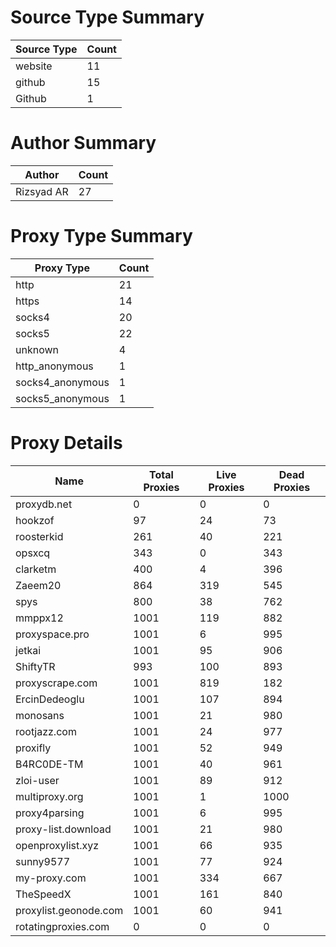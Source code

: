 # Source Type Summary

| Source Type | Count |
|-------------|-------|
| website | 11 |
| github | 15 |
| Github | 1 |


# Author Summary

| Author | Count |
|--------|-------|
| Rizsyad AR | 27 |


# Proxy Type Summary

| Proxy Type | Count |
|------------|-------|
| http | 21 |
| https | 14 |
| socks4 | 20 |
| socks5 | 22 |
| unknown | 4 |
| http_anonymous | 1 |
| socks4_anonymous | 1 |
| socks5_anonymous | 1 |


# Proxy Details

| Name | Total Proxies | Live Proxies | Dead Proxies |
|------|---------------|--------------|---------------|
| proxydb.net | 0 | 0 | 0 |
| hookzof | 97 | 24 | 73 |
| roosterkid | 261 | 40 | 221 |
| opsxcq | 343 | 0 | 343 |
| clarketm | 400 | 4 | 396 |
| Zaeem20 | 864 | 319 | 545 |
| spys | 800 | 38 | 762 |
| mmppx12 | 1001 | 119 | 882 |
| proxyspace.pro | 1001 | 6 | 995 |
| jetkai | 1001 | 95 | 906 |
| ShiftyTR | 993 | 100 | 893 |
| proxyscrape.com | 1001 | 819 | 182 |
| ErcinDedeoglu | 1001 | 107 | 894 |
| monosans | 1001 | 21 | 980 |
| rootjazz.com | 1001 | 24 | 977 |
| proxifly | 1001 | 52 | 949 |
| B4RC0DE-TM | 1001 | 40 | 961 |
| zloi-user | 1001 | 89 | 912 |
| multiproxy.org | 1001 | 1 | 1000 |
| proxy4parsing | 1001 | 6 | 995 |
| proxy-list.download | 1001 | 21 | 980 |
| openproxylist.xyz | 1001 | 66 | 935 |
| sunny9577 | 1001 | 77 | 924 |
| my-proxy.com | 1001 | 334 | 667 |
| TheSpeedX | 1001 | 161 | 840 |
| proxylist.geonode.com | 1001 | 60 | 941 |
| rotatingproxies.com | 0 | 0 | 0 |
